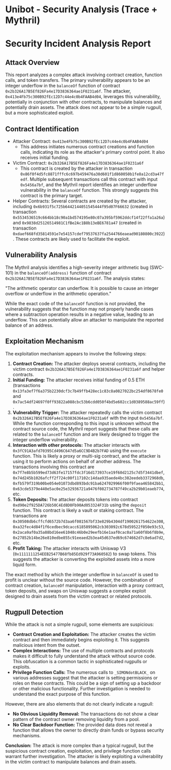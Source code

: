 # Unibot - Security Analysis (Trace + Mythril)

# Security Incident Analysis Report

## Attack Overview
This report analyzes a complex attack involving contract creation, function calls, and token transfers. The primary vulnerability appears to be an integer underflow in the `balanceOf` function of contract `0x2b326A17B5Ef826Fa4e17D3836364ae1F0231a6f`. The attacker, `0x413e4Fb75c300B92fEc12D7c44e4c0b4FAAB4d04`, leverages this vulnerability, potentially in conjunction with other contracts, to manipulate balances and potentially drain assets. The attack does not appear to be a simple rugpull, but a more sophisticated exploit.

## Contract Identification
- Attacker Contract: `0x413e4Fb75c300B92fEc12D7c44e4c0b4FAAB4d04`
    - This address initiates numerous contract creations and function calls, indicating its role as the attacker's primary control point. It also receives initial funding.
- Victim Contract: `0x2b326A17B5Ef826Fa4e17D3836364ae1F0231a6f`
    - This contract is created by the attacker in transaction `0x86f0f4d5fc8871fffc6c697b459476a30d601f1d860050b1fe8a12cd3a47fedf`. Multiple subsequent transactions call this contract with input `0x5456a7bf`, and the Mythril report identifies an integer underflow vulnerability in the `balanceOf` function. This strongly suggests this contract is the primary target.
- Helper Contracts: Several contracts are created by the attacker, including `0x6b931f5c725b6442144051545444f95d07F66632` (created in transaction `0x5534536519c664bb18c90a1bd574195e80c07a395bf5962ddcf14f22ffa1a26a`) and `0x9838d25126514981C1fBe2Ac1B8b13eBE6781a47` (created in transaction `0xdaef668fd35814591e7e54157cdef79537637fa2544766eaead90180800c3922`). These contracts are likely used to facilitate the exploit.

## Vulnerability Analysis
The Mythril analysis identifies a high-severity integer arithmetic bug (SWC-101) in the `balanceOf(address)` function of contract `0x2b326A17B5Ef826Fa4e17D3836364ae1F0231a6f`. The analysis states:

"The arithmetic operator can underflow. It is possible to cause an integer overflow or underflow in the arithmetic operation."

While the exact code of the `balanceOf` function is not provided, the vulnerability suggests that the function may not properly handle cases where a subtraction operation results in a negative value, leading to an underflow. This can potentially allow an attacker to manipulate the reported balance of an address.

## Exploitation Mechanism
The exploitation mechanism appears to involve the following steps:

1. **Contract Creation:** The attacker deploys several contracts, including the victim contract `0x2b326A17B5Ef826Fa4e17D3836364ae1F0231a6f` and helper contracts.
2. **Initial Funding:** The attacker receives initial funding of 0.5 ETH (transactions `0x13fa3ef7f6a375b2230dcf3c7b49ffb428ec1c83c8a0827022bc254df8678fe0` and `0x7ac54df24697f0ff93822a088cbc53b6cdd050f4bd5e602cc1d0389588ac59ff`).
3. **Vulnerability Trigger:** The attacker repeatedly calls the victim contract `0x2b326A17B5Ef826Fa4e17D3836364ae1F0231a6f` with the input `0x5456a7bf`. While the function corresponding to this input is unknown without the contract source code, the Mythril report suggests that these calls are related to the `balanceOf` function and are likely designed to trigger the integer underflow vulnerability.
4. **Interaction with other protocols:** The attacker interacts with `0x3fC91A3afd70395Cd496C647d5a6CC9D4B2b7FAD` using the `execute` function. This is likely a proxy or multi-sig contract, and the attacker is using it to perform actions on behalf of another address. The transactions involving this contract are `0x7f7e8b5b599ed73d63fe17157fdc3f16d173937ce19f60d2125c7d5f3441dbef`, `0x74d245b1026afcff2f724c00f117102c14daa935aede4bc382eedeb3372968db`, `0xfb579f319b00be054e01073dbd893bdc91ba6247029966f00f9faea465842bb1`, `0x63cde5379e440e5ac0e25e32936721a9476f082734787f49ca2b29b01eaeb774`, etc.
5. **Token Deposits:** The attacker deposits tokens into contract `0xd90e2f925DA726b50C4Ed8D0Fb90Ad053324F31b` using the `deposit` function. This contract is likely a vault or staking contract. The transactions are `0x30508db6cffcfd6572b7d3aa6f081567bf33e829b4304df1900261754622e308`, `0xa32fec4d84f1f6cedbec9dcacc6185895062cb303092c678d59522f050e93c53`, `0x2aca9af0a35a88bd16ee61048c46b0e29eefb16e1aaf0cac0a71a60f8b6f8b9e`, `0x27852b14be26e810edbe855c91eeaed2b3ea45d637ed69c674662d7c8e6ad7d2`, etc.
6. **Profit Taking:** The attacker interacts with Uniswap V3 (`0x1111111254EEB25477B68fb85Ed929f73A960582`) to swap tokens. This suggests the attacker is converting the exploited assets into a more liquid form.

The exact method by which the integer underflow in `balanceOf` is used to profit is unclear without the source code. However, the combination of contract creation, `balanceOf` manipulation, interaction with a proxy contract, token deposits, and swaps on Uniswap suggests a complex exploit designed to drain assets from the victim contract or related protocols.

## Rugpull Detection
While the attack is not a simple rugpull, some elements are suspicious:

- **Contract Creation and Exploitation:** The attacker creates the victim contract and then immediately begins exploiting it. This suggests malicious intent from the outset.
- **Complex Interactions:** The use of multiple contracts and protocols makes it difficult to fully understand the attack without source code. This obfuscation is a common tactic in sophisticated rugpulls or exploits.
- **Privilege Function Calls:** The numerous calls to `_SIMONdotBLACK_` on various addresses suggest that the attacker is setting permissions or roles on these contracts. This could be a sign of setting up a backdoor or other malicious functionality. Further investigation is needed to understand the exact purpose of this function.

However, there are also elements that do not clearly indicate a rugpull:

- **No Obvious Liquidity Removal:** The transactions do not show a clear pattern of the contract owner removing liquidity from a pool.
- **No Clear Backdoor Function:** The provided data does not reveal a function that allows the owner to directly drain funds or bypass security mechanisms.

**Conclusion:** The attack is more complex than a typical rugpull, but the suspicious contract creation, exploitation, and privilege function calls warrant further investigation. The attacker is likely exploiting a vulnerability in the victim contract to manipulate balances and drain assets.
